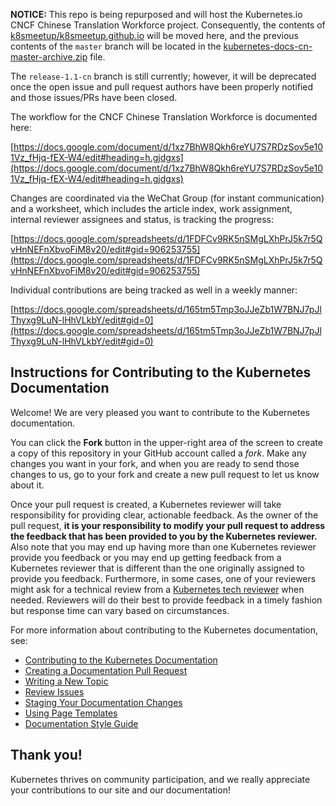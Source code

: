 **NOTICE:** This repo is being repurposed and will host the Kubernetes.io CNCF Chinese Translation Workforce project. Consequently, the contents of [k8smeetup/k8smeetup.github.io](https://github.com/k8smeetup/k8smeetup.github.io) will be moved here, and the previous contents of the `master` branch will be located in the [kubernetes-docs-cn-master-archive.zip](/kubernetes-docs-cn-master-archive.zip) file.

The `release-1.1-cn` branch is still currently; however, it will be deprecated once the open issue and pull request authors have been properly notified and those issues/PRs have been closed.


The workflow for the CNCF Chinese Translation Workforce is documented here:

[https://docs.google.com/document/d/1xz7BhW8Qkh6reYU7S7RDzSov5e101Vz_fHjq-fEX-W4/edit#heading=h.gjdgxs](https://docs.google.com/document/d/1xz7BhW8Qkh6reYU7S7RDzSov5e101Vz_fHjq-fEX-W4/edit#heading=h.gjdgxs)

Changes are coordinated via the WeChat Group (for instant communication) and a worksheet, which includes the article index, work assignment, internal reviewer assignees and status, is tracking the progress:

[https://docs.google.com/spreadsheets/d/1FDFCv9RK5nSMgLXhPrJ5k7r5QvHnNEFnXbvoFiM8v20/edit#gid=906253755](https://docs.google.com/spreadsheets/d/1FDFCv9RK5nSMgLXhPrJ5k7r5QvHnNEFnXbvoFiM8v20/edit#gid=906253755)

Individual contributions are being tracked as well in a weekly manner:

[https://docs.google.com/spreadsheets/d/165tm5Tmp3oJJeZb1W7BNJ7pJlThyxg9LuN-lHhVLkbY/edit#gid=0](https://docs.google.com/spreadsheets/d/165tm5Tmp3oJJeZb1W7BNJ7pJlThyxg9LuN-lHhVLkbY/edit#gid=0)


## Instructions for Contributing to the Kubernetes Documentation

Welcome! We are very pleased you want to contribute to the Kubernetes documentation.

You can click the **Fork** button in the upper-right area of the screen to create a copy of this repository in your GitHub account called a *fork*. Make any changes you want in your fork, and when you are ready to send those changes to us, go to your fork and create a new pull request to let us know about it.

Once your pull request is created, a Kubernetes reviewer will take responsibility for providing clear, actionable feedback.  As the owner of the pull request, **it is your responsibility to modify your pull request to address the feedback that has been provided to you by the Kubernetes reviewer.**  Also note that you may end up having more than one Kubernetes reviewer provide you feedback or you may end up getting feedback from a Kubernetes reviewer that is different than the one originally assigned to provide you feedback. Furthermore, in some cases, one of your reviewers might ask for a technical review from a [Kubernetes tech reviewer](https://github.com/kubernetes/website/wiki/Tech-reviewers) when needed.  Reviewers will do their best to provide feedback in a timely fashion but response time can vary based on circumstances.

For more information about contributing to the Kubernetes documentation, see:

* [Contributing to the Kubernetes Documentation](http://kubernetes.io/editdocs/)
* [Creating a Documentation Pull Request](http://kubernetes.io/docs/home/contribute/create-pull-request/)
* [Writing a New Topic](http://kubernetes.io/docs/home/contribute/write-new-topic/)
* [Review Issues](http://kubernetes.io/docs/home/contribute/review-issues/)
* [Staging Your Documentation Changes](http://kubernetes.io/docs/home/contribute/stage-documentation-changes/)
* [Using Page Templates](http://kubernetes.io/docs/home/contribute/page-templates/)
* [Documentation Style Guide](http://kubernetes.io/docs/home/contribute/style-guide/)

## Thank you!

Kubernetes thrives on community participation, and we really appreciate your
contributions to our site and our documentation!

